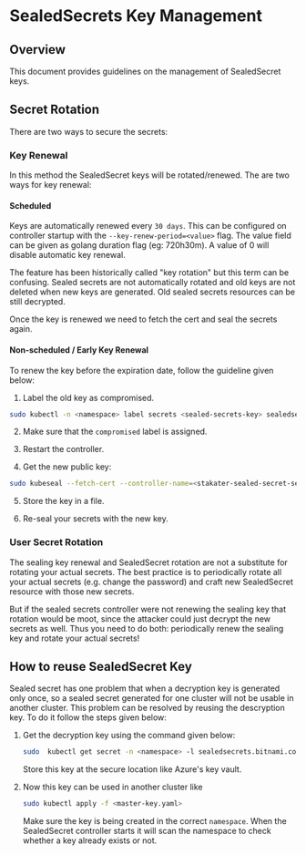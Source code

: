 # SealedSecrets Key Management

## Overview
This document provides guidelines on the management of SealedSecret keys.

## Secret Rotation

There are two ways to secure the secrets:

### Key Renewal

In this method the SealedSecret keys will be rotated/renewed. The are two ways for key renewal:

#### Scheduled

Keys are automatically renewed every `30 days`. This can be configured on controller startup with the `--key-renew-period=<value>` flag. The value field can be given as golang duration flag (eg: 720h30m). A value of 0 will disable automatic key renewal.

The feature has been historically called "key rotation" but this term can be confusing. Sealed secrets are not automatically rotated and old keys are not deleted when new keys are generated. Old sealed secrets resources can be still decrypted.

Once the key is renewed we need to fetch the cert and seal the secrets again.


#### Non-scheduled / Early Key Renewal

To renew the key before the expiration date, follow the guideline given below:

1. Label the old key as compromised.

```bash
sudo kubectl -n <namespace> label secrets <sealed-secrets-key> sealedsecrets.bitnami.com/sealed-secrets-key=compromised --overwrite=true
```

2. Make sure that the `compromised` label is assigned. 

3. Restart the controller.

4. Get the new public key:
    
```bash
sudo kubeseal --fetch-cert --controller-name=<stakater-sealed-secret-sealed-secrets> --controller-namespace=<test-sealed-secret>
```

5. Store the key in a file.

6. Re-seal your secrets with the new key.

### User Secret Rotation

The sealing key renewal and SealedSecret rotation are not a substitute for rotating your actual secrets. The best practice is to periodically rotate all your actual secrets (e.g. change the password) and craft new SealedSecret resource with those new secrets.

But if the sealed secrets controller were not renewing the sealing key that rotation would be moot, since the attacker could just decrypt the new secrets as well. Thus you need to do both: periodically renew the sealing key and rotate your actual secrets!

## How to reuse SealedSecret Key

Sealed secret has one problem that when a decryption key is generated only once, so a sealed secret generated for one cluster will not be usable in another cluster. This problem can be resolved by reusing the descryption key. To do it follow the steps given below:

1. Get the decryption key using the command given below:

    ```bash
    sudo  kubectl get secret -n <namespace> -l sealedsecrets.bitnami.com/sealed-secrets-key -o yaml > <master-key.yaml>
    ```

    Store this key at the secure location like Azure's key vault.

2. Now this key can be used in another cluster like
    ```bash
    sudo kubectl apply -f <master-key.yaml>
    ```
    Make sure the key is being created in the correct `namespace`. When the SealedSecret controller starts it will scan the namespace to check whether a key already exists or not.
